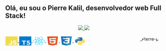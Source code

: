 ## Olá, eu sou o Pierre Kalil, desenvolvedor web Full Stack!

<div align="center">
  <a href="https://github.com/Pierre-Kalil">
  <img height="180em" src="https://github-readme-stats.vercel.app/api?username=Pierre-Kalil&show_icons=true&theme=dracula&include_all_commits=true&count_private=true"/>
  <img height="180em" src="https://github-readme-stats.vercel.app/api/top-langs/?username=Pierre-Kalil&layout=compact&langs_count=7&theme=dracula"/>
</div>
<div style="display: inline_block"><br>
  <img align="center" alt="Pierre-Js" height="30" width="40" src="https://raw.githubusercontent.com/devicons/devicon/master/icons/javascript/javascript-plain.svg">
  <img align="center" alt="Pierre-Ts" height="30" width="40" src="https://raw.githubusercontent.com/devicons/devicon/master/icons/typescript/typescript-plain.svg">
  <img align="center" alt="Pierre-React" height="30" width="40" src="https://raw.githubusercontent.com/devicons/devicon/master/icons/react/react-original.svg">
  <img align="center" alt="Pierre-HTML" height="30" width="40" src="https://raw.githubusercontent.com/devicons/devicon/master/icons/html5/html5-original.svg">
  <img align="center" alt="Pierre-CSS" height="30" width="40" src="https://raw.githubusercontent.com/devicons/devicon/master/icons/css3/css3-original.svg">
  <img align="center" alt="Pierre-Python" height="30" width="40" src="https://raw.githubusercontent.com/devicons/devicon/master/icons/python/python-original.svg">
  <img align="right" alt="Pierre-pic" height="150" style="border-radius:50px;" src="https://media.discordapp.net/attachments/639956127056134178/890373478988013628/Publicacoes_Instagram_1_1.png?width=676&height=676">
</div>
